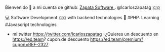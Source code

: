 ###  
Bienvenido 👋 a mi cuenta de github:
[Zapata Software ](https://github.com/lcarloszapatag ). @lcarloszapatag :colombia:


:computer: Software Development  :colombia:
with backend technologies 🐘 #PHP.
Learning #Javascript technologies



- mi twitter https://twitter.com/lcarloszapatag
-¿Quieres un descuento en https://ed.team? cupon de descuento https://ed.team/premium?cupon=REF-2327

<!--
**lcarloszapatag/lcarloszapatag** is a ✨ _special_ ✨ repository because its `README.md` (this file) appears on your GitHub profile.

Here are some ideas to get you started:

- 🔭 I’m currently working on ...
- 🌱 I’m currently learning ...
- 👯 I’m looking to collaborate on ...
- 🤔 I’m looking for help with ...
- 💬 Ask me about ...developer software 
- 📫 How to reach me: ...
- 😄 Pronouns: ...
- ⚡ Fun fact: ...
-->
